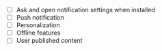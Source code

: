 - [ ] Ask and open notification settings when installed
- [ ] Push notification
- [ ] Personalization
- [ ] Offline features
- [ ] User published content